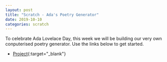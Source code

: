```yaml
---
layout: post
title: "Scratch - Ada's Poetry Generator"
date: 2019-10-10
categories: scratch
---
```

To celebrate Ada Lovelace Day, this week we will be building our very own conputerised poetry generator. Use the links below to get started.

- [Project](https://projects.raspberrypi.org/en/projects/poetry-generator){:target="_blank"}

